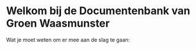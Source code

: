 # Welkom bij de Documentenbank van Groen Waasmunster

Wat je moet weten om er mee aan de slag te gaan: 



